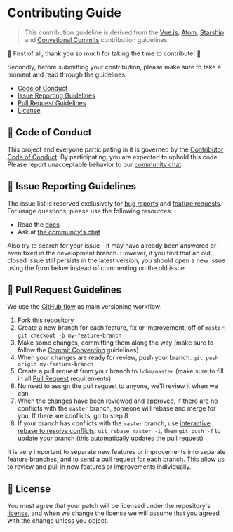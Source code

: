 # Contributing Guide

> This contribution guideline is derived from the [Vue.js](https://github.com/vuejs/vue/blob/dev/.github/CONTRIBUTING.md), [Atom](https://github.com/atom/atom/blob/master/CONTRIBUTING.md), [Starship](https://github.com/starship/starship/blob/master/CONTRIBUTING.md) and [Convetional Commits](https://github.com/conventional-commits/conventionalcommits.org/blob/master/CONTRIBUTING.md) contribution guidelines.

:tada: First of all, thank you so much for taking the time to contribute! :tada:

Secondly, before submitting your contribution, please make sure to take a moment and read through the guidelines:

- [Code of Conduct](#-code-of-conduct)
- [Issue Reporting Guidelines](#-issue-reporting-guidelines)
- [Pull Request Guidelines](#-pull-request-guidelines)
- [License](#-license)

## 💚 Code of Conduct

This project and everyone participating in it is governed by the [Contributor Code of Conduct](CODE_OF_CONDUCT.md). By participating, you are expected to uphold this code. Please report unacceptable behavior to our [community chat](https://gitter.im/lcbm/community?utm_source=share-link&utm_medium=link&utm_campaign=share-link).

## 🚩 Issue Reporting Guidelines

The issue list is reserved exclusively for [bug reports](.github/ISSUE_TEMPLATE/BUG_REPORT.md) and [feature requests](.github/ISSUE_TEMPLATE/FEATURE_REQUEST.md). For usage questions, please use the following resources:

- Read the [docs](./README.md)
- Ask at [the community's chat](https://gitter.im/lcbm/community?utm_source=share-link&utm_medium=link&utm_campaign=share-link)

Also try to search for your issue - it may have already been answered or even fixed in the development branch. However, if you find that an old, closed issue still persists in the latest version, you should open a new issue using the form below instead of commenting on the old issue.

## 🎉 Pull Request Guidelines

We use the [GitHub flow](https://guides.github.com/introduction/flow/) as main versioning workflow:

1. Fork this repository
2. Create a new branch for each feature, fix or improvement, off of `master`: `git checkout -b my-feature-branch`
3. Make some changes, committing them along the way (make sure to follow the [Commit Convention](.github/COMMIT_CONVENTION.md) guidelines)
4. When your changes are ready for review, push your branch: `git push origin my-feature-branch`
5. Create a pull request from your branch to `lcbm/master` (make sure to fill in all [Pull Request](.github/PULL_REQUEST_TEMPLATE.md) requirements)
6. No need to assign the pull request to anyone, we'll review it when we can
7. When the changes have been reviewed and approved, if there are no conflicts with the `master` branch, someone will rebase and merge for you. If there are conflicts, go to step 8
8. If your branch has conflicts with the `master` branch, use [interactive rebase to resolve conflicts](https://help.github.com/en/github/using-git/resolving-merge-conflicts-after-a-git-rebase): `git rebase master -i`, then `git push -f` to update your branch (this automatically updates the pull request)

It is very important to separate new features or improvements into separate feature branches, and to send a pull request for each branch. This allow us to review and pull in new features or improvements individually.

## 📝 License

You must agree that your patch will be licensed under the repository's [license](LICENSE), and when we change the license we will assume that you agreed with the change unless you object.
